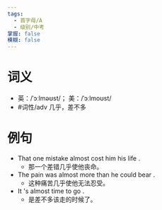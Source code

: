 ```yaml
---
tags:
  - 首字母/A
  - 级别/中考
掌握: false
模糊: false
---
```

# 词义
- 英：/ˈɔːlməʊst/； 美：/ˈɔːlmoʊst/
- #词性/adv  几乎，差不多
# 例句
- That one mistake almost cost him his life .
	- 那一个差错几乎使他丧命。
- The pain was almost more than he could bear .
	- 这种痛苦几乎使他无法忍受。
- It 's almost time to go .
	- 是差不多该走的时候了。
